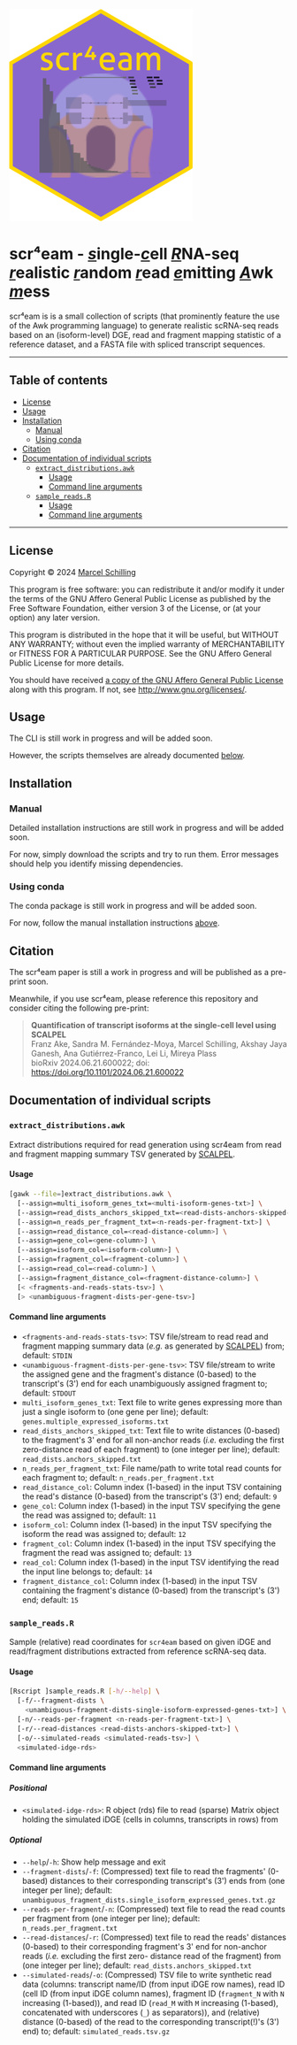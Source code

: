 <!--
SPDX-FileCopyrightText: 2024 Marcel Schilling <mschilling@idibell.cat>

SPDX-License-Identifier: FSFAP
-->

[#]: # (README Markdown file for `scr4eam` scRNA-seq read simulation pipeline.)
[#]: #
[#]: # (Copyright [C] 2024  Marcel Schilling <mschilling@idibell.cat>)
[#]: #
[#]: # (This file is part of `scr4eam`.)
[#]: #
[#]: # (`scr4eam` is free software: you can redistribute it and/or)
[#]: # (modify it under the terms of the GNU Affero General Public)
[#]: # (License as published by the Free Software Foundation, either)
[#]: # (version 3 of the License, or [at your option] any later)
[#]: # (version.)
[#]: #
[#]: # (This program is distributed in the hope that it will be useful,)
[#]: # (but WITHOUT ANY WARRANTY; without even the implied warranty of)
[#]: # (MERCHANTABILITY or FITNESS FOR A PARTICULAR PURPOSE.  See the)
[#]: # (GNU Affero General Public License for more details.)
[#]: #
[#]: # (You should have received a copy of the GNU Affero General Public)
[#]: # (License along with this program.  If not, see)
[#]: # (<http://www.gnu.org/licenses/>.)
[#]: #
[#]: # (Copying and distribution of this file, with or without)
[#]: # (modification, are permitted in any medium without royalty)
[#]: # (provided the copyright notice and this notice are preserved.)
[#]: # (This file is offered as-is, without any warranty.)


[#]: # (#####################)
[#]: # ( General Information )
[#]: # (#####################)

[#]: # (File:    README.md)
[#]: # (Created: 2024-12-12)
[#]: # (Author:  Marcel Schilling <mschilling@idibell>)
[#]: # (License: GNU All-Permissive License)
[#]: # (Purpose: Document `scr4eam` script collection.)


[#]: # (###################################)
[#]: # ( Changelog [reverse chronological] )
[#]: # (###################################)

[#]: # (2024-12-12:)
[#]: # ( * Initial version:)
[#]: # (   * Header comments.)
[#]: # (   * Summary and Table of Contents.)
[#]: # (   * Description, License, Installation, and Citation sections.)


[#]: # (######)
[#]: # ( Logo )
[#]: # (######)

![scr⁴eam logo](scr4eam.svg)


[#]: # (########)
[#]: # ( README )
[#]: # (########)

# scr⁴eam - <u>*s*</u>ingle-<u>*c*</u>ell <u>*R*</u>NA-seq <u>*r*</u>ealistic <u>*r*</u>andom <u>*r*</u>ead <u>*e*</u>mitting <u>*A*</u>wk <u>*m*</u>ess

scr⁴eam is is a small collection of scripts (that prominently
feature the use of the Awk programming language) to generate realistic
scRNA-seq reads based on an (isoform-level) DGE, read and fragment mapping
statistic of a reference dataset, and a FASTA file with spliced transcript
sequences.

---
## Table of contents

* [License](#license)
* [Usage](#usage)
* [Installation](#installation)
  * [Manual](#manual)
  * [Using conda](#using-conda)
* [Citation](#citation)
* [Documentation of individual
  scripts](#documentation-of-individual-scripts)
  * [`extract_distributions.awk`](#extract_distributions-awk)
    * [Usage](#usage-1)
    * [Command line arguments](#command-line-arguments)
  * [`sample_reads.R`](#sample_reads-r)
    * [Usage](#usage-2)
    * [Command line arguments](#command-line-arguments-1)

---


## License

Copyright © 2024 [Marcel Schilling](mailto:mschilling@idibell)

This program is free software: you can redistribute it and/or modify it
under the terms of the GNU Affero General Public License as published
by the Free Software Foundation, either version 3 of the License, or
(at your option) any later version.

This program is distributed in the hope that it will be useful, but
WITHOUT ANY WARRANTY; without even the implied warranty of
MERCHANTABILITY or FITNESS FOR A PARTICULAR PURPOSE.
See the GNU Affero General Public License for more details.

You should have received [a copy of the GNU Affero General Public
License](LICENSES/AGPL-3.0-or-later.txt) along with this program.
If not, see <http://www.gnu.org/licenses/>.


## Usage

The CLI is still work in progress and will be added soon.

However, the scripts themselves are already documented
[below](#documentation-of-individual-scripts).


## Installation


### Manual

Detailed installation instructions are still work in progress and will be
added soon.

For now, simply download the scripts and try to run them.
Error messages should help you identify missing dependencies.


### Using conda

The conda package is still work in progress and will be added soon.

For now, follow the manual installation instructions [above](#manual).


## Citation

The scr⁴eam paper is still a work in progress and will be published as a
pre-print soon.

Meanwhile, if you use scr⁴eam, please reference this repository and consider
citing the following pre-print:

> **Quantification of transcript isoforms at the single-cell level using SCALPEL**  
> Franz Ake, Sandra M. Fernández-Moya, Marcel Schilling, Akshay Jaya Ganesh, Ana
> Gutiérrez-Franco, Lei Li, Mireya Plass  
> bioRxiv 2024.06.21.600022; doi: https://doi.org/10.1101/2024.06.21.600022


## Documentation of individual scripts

### `extract_distributions.awk`

Extract distributions required for read generation using scr4eam from read and
fragment mapping summary TSV generated by [SCALPEL](scalpel).


#### Usage

```sh
[gawk --file=]extract_distributions.awk \
  [--assign=multi_isoform_genes_txt=<multi-isoform-genes-txt>] \
  [--assign=read_dists_anchors_skipped_txt=<read-dists-anchors-skipped-txt>] \
  [--assign=n_reads_per_fragment_txt=<n-reads-per-fragment-txt>] \
  [--assign=read_distance_col=<read-distance-column>] \
  [--assign=gene_col=<gene-column>] \
  [--assign=isoform_col=<isoform-column>] \
  [--assign=fragment_col=<fragment-column>] \
  [--assign=read_col=<read-column>] \
  [--assign=fragment_distance_col=<fragment-distance-column>] \
  [< <fragments-and-reads-stats-tsv>] \
  [> <unambiguous-fragment-dists-per-gene-tsv>]
```


#### Command line arguments

* `<fragments-and-reads-stats-tsv>`: TSV file/stream to read read and fragment
                                     mapping summary data (*e.g.* as generated
                                     by [SCALPEL](scalpel)) from; default:
                                     `STDIN`
* `<unambiguous-fragment-dists-per-gene-tsv>`: TSV file/stream to write the
                                               assigned gene and the fragment's
                                               distance (0-based) to the
                                               transcript's (3') end for each
                                               unambiguously assigned fragment
                                               to; default: `STDOUT`
* `multi_isoform_genes_txt`: Text file to write genes expressing more than just
                             a single isoform to (one gene per line); default:
                             `genes.multiple_expressed_isoforms.txt`
* `read_dists_anchors_skipped_txt`: Text file to write distances (0-based) to
                                    the fragment's 3' end for all non-anchor
                                    reads (*i.e.* excluding the first
                                    zero-distance read of each fragment) to
                                    (one integer per line); default:
                                    `read_dists.anchors_skipped.txt`
* `n_reads_per_fragment_txt`: File name/path to write total read counts for
                              each fragment to; default:
                              `n_reads.per_fragment.txt`
* `read_distance_col`: Column index (1-based) in the input TSV containing the
                       read's distance (0-based) from the transcript's (3')
                       end; default: `9`
* `gene_col`: Column index (1-based) in the input TSV specifying the gene the
              read was assigned to; default: `11`
* `isoform_col`: Column index (1-based) in the input TSV specifying the isoform
                 the read was assigned to; default: `12`
* `fragment_col`: Column index (1-based) in the input TSV specifying the
                  fragment the read was assigned to; default: `13`
* `read_col`: Column index (1-based) in the input TSV identifying the read the
              input line belongs to; default: `14`
* `fragment_distance_col`: Column index (1-based) in the input TSV containing
                           the fragment's distance (0-based) from the
                           transcript's (3') end; default: `15`


### `sample_reads.R`

Sample (relative) read coordinates for `scr4eam` based on given iDGE and
read/fragment distributions extracted from reference scRNA-seq data.


#### Usage

```sh
[Rscript ]sample_reads.R [-h/--help] \
  [-f/--fragment-dists \
    <unambiguous-fragment-dists-single-isoform-expressed-genes-txt>] \
  [-n/--reads-per-fragment <n-reads-per-fragment-txt>] \
  [-r/--read-distances <read-dists-anchors-skipped-txt>] \
  [-o/--simulated-reads <simulated-reads-tsv>] \
  <simulated-idge-rds>
```


#### Command line arguments

##### Positional

* `<simulated-idge-rds>`: R object (rds) file to read (sparse) Matrix object
                          holding the simulated iDGE (cells in columns,
                          transcripts in rows) from

##### Optional

* `--help`/`-h`: Show help message and exit
* `--fragment-dists`/`-f`: (Compressed) text file to read the fragments'
                           (0-based) distances to their corresponding
                           transcript's (3') ends from (one integer per line);
                           default:
                           `unambiguous_fragment_dists.single_isoform_expressed_genes.txt.gz`
* `--reads-per-fragment`/`-n`: (Compressed) text file to read the read counts
                               per fragment from (one integer per line);
                               default: `n_reads.per_fragment.txt`
* `--read-distances`/`-r`: (Compressed) text file to read the reads'
                           distances (0-based) to their corresponding
                           fragment's 3' end for non-anchor reads (*i.e.*
                           excluding the first zero- distance read of the
                           fragment) from (one integer per line); default:
                           `read_dists.anchors_skipped.txt`
* `--simulated-reads`/`-o`: (Compressed) TSV file to write synthetic read data
                            (columns: transcript name/ID (from input iDGE row
                            names), read ID (cell ID (from input iDGE column
                            names), fragment ID (`fragment_N` with `N`
                            increasing (1-based)), and read ID (`read_M` with
                            `M` increasing (1-based), concatenated with
                            underscores (`_`) as separators)), and (relative)
                            distance (0-based) of the read to the corresponding
                            transcript(!)'s (3') end) to; default:
                            `simulated_reads.tsv.gz`


[#]: # (#######)
[#]: # ( Links )
[#]: # (#######)

[scalpel]: "https://github.com/p-CMRC-LAB/SCALPEL" "SCALPEL GitHub page"
